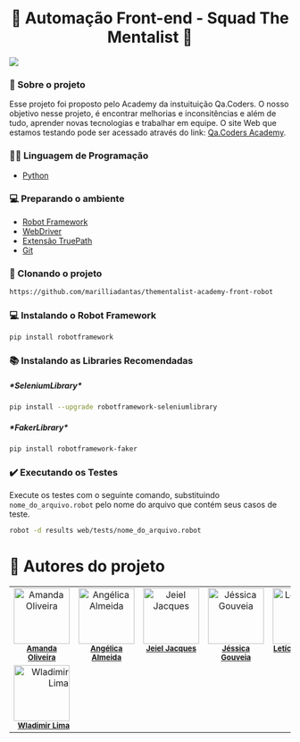 <h1 align="center">🤖 Automação Front-end - Squad The Mentalist 🧠</h1>

<p>
<img loading="lazy" src="http://img.shields.io/static/v1?label=STATUS&message=%20FINALIZADO&color=GREEN&style=for-the-badge"/>
</p>



### 💬 Sobre o projeto
Esse projeto foi proposto pelo Academy da instuituição Qa.Coders. O nosso objetivo nesse projeto, é encontrar melhorias e inconsitências e além de tudo, aprender novas tecnologias e trabalhar em equipe. O site Web que estamos testando pode ser acessado através do link: [Qa.Coders Academy](< https://automacao.qacoders-academy.com.br/>).

### 👨‍💻 Linguagem de Programação
- [Python](<https://www.python.org/>)


### 💻 Preparando o ambiente
- [Robot Framework](<https://robotframework.org/>)
- [WebDriver](<https://chromedriver.chromium.org/downloads>)
- [Extensão TruePath](<https://chromewebstore.google.com/detail/truepath/mgjhkhhbkkldiihlajcnlfchfcmhipmn?pli=1>)
- [Git](<https://git-scm.com/downloads>)


### 📁 Clonando o projeto
```bash
https://github.com/marilliadantas/thementalist-academy-front-robot
```

### 💻 Instalando o Robot Framework
```bash
pip install robotframework
```

### 📚 Instalando as Libraries Recomendadas
<h5>*SeleniumLibrary*</h5>

```bash
pip install --upgrade robotframework-seleniumlibrary
```
<h5>*FakerLibrary* </h5>

```bash
pip install robotframework-faker
```

### ✔️ Executando os Testes
Execute os testes com o seguinte comando, substituindo `nome_do_arquivo.robot` pelo nome do arquivo que contém seus casos de teste.
```bash
robot -d results web/tests/nome_do_arquivo.robot
```

# 👥 Autores do projeto
<table>
  <tbody>
    <tr>
	  <td align="center" valign="top" width="14.28%">
        <a href="https://www.linkedin.com/in/amandaoliveira--/" target="_blank"><img src="https://avatars.githubusercontent.com/u/73588768?v=4" width="100px;" alt="Amanda Oliveira"/></a><br />
        <sub><b><a href="https://github.com/Amandatec" target="_blank">Amanda Oliveira</a></b></sub><br />
    </td>
	<td align="center" valign="top" width="14.28%">
        <a href="https://www.linkedin.com/in/angelicasa/" target="_blank"><img src="https://avatars.githubusercontent.com/u/107443453?v=4" width="100px;" alt="Angélica Almeida"/></a><br />
        <sub><b><a href="https://github.com/angelicasa" target="_blank">Angélica Almeida</a></b></sub><br />
      </td>
	  <td align="center" valign="top" width="14.28%">
        <a href="https://www.linkedin.com/in/jeieljacques/" target="_blank"><img src="https://avatars.githubusercontent.com/u/133384467?v=4" width="100px;" alt="Jeiel Jacques"/></a><br />
        <sub><b><a href="https://github.com/JeielJacques" target="_blank">Jeiel Jacques</a></b></sub><br />
		<td align="center" valign="top" width="14.28%">
        <a href="https://www.linkedin.com/in/jéssica-gouveia-/" target="_blank"><img src="https://avatars.githubusercontent.com/u/164280519?v=4" width="100px;" alt="Jéssica Gouveia"/></a><br />
        <sub><b><a href="https://github.com/JehGouveia" target="_blank">Jéssica Gouveia</a></b></sub><br />
      </td>
      <td align="center" valign="top" width="14.28%">
        <a href="https://www.linkedin.com/in/aleticia-da-silva/" target="_blank"><img src="https://avatars.githubusercontent.com/u/61994404?v=4" width="100px;" alt="Letícia da Silva"/></a><br />
        <sub><b><a href="https://github.com/ALeticiadaSilva" target="_blank">Letícia da Silva</a></b></sub><br />
      </td>
      <td align="center" valign="top" width="14.28%">
        <a href="https://www.linkedin.com/in/marilliadantas/" target="_blank"><img src="https://avatars.githubusercontent.com/u/105676314?v=4" width="100px;" alt="Marillia Dantas"/></a><br />
        <sub><b><a href="https://github.com/marilliadantas" target="_blank">Marillia Dantas</a></b></sub><br />
      </td>
	  <td align="center" valign="top" width="14.28%">
        <a href="https://www.linkedin.com/in/mariana-ramos-7ab07633/?utm_source=share&utm_campaign=share_via&utm_content=profile&utm_medium=android_app" target="_blank"><img src="https://media.licdn.com/dms/image/C4E03AQFzmZaagWcFhg/profile-displayphoto-shrink_800_800/0/1600559198533?e=1719446400&v=beta&t=CRnV7JMtUtydD3MC5GqGIVZbtsSKPM1q0AJHTxBksgw" width="100px;" alt="Mariana Ramos"/></a><br />
        <sub><b><a href="https://www.linkedin.com/in/mariana-ramos-7ab07633/?utm_source=share&utm_campaign=share_via&utm_content=profile&utm_medium=android_app" target="_blank">Mariana Ramos</a></b></sub><br />
      </td>
	<tr>
	  <td align="right" valign="top" width="14.28%">
        <a href="https://www.linkedin.com/in/wladimirllima/" target="_blank"><img src="https://media.licdn.com/dms/image/D4D03AQGfwpMaLXnXMQ/profile-displayphoto-shrink_800_800/0/1712689356688?e=1719446400&v=beta&t=ZTwGIAIcV2wUSJzqGTRcBIHbOcI5zzTefvuQ3k7fJ-M" width="100px;" alt="Wladimir Lima"/></a><br />
        <sub><b><a href="https://github.com/wladimirlima" target="_blank">Wladimir Lima</a></b></sub><br /></tr>
  </tbody>
</table>


